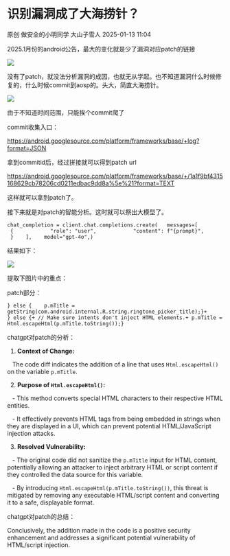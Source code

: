 #  识别漏洞成了大海捞针？   
原创 做安全的小明同学  大山子雪人   2025-01-13 11:04  
  
2025.1月份的android公告，最大的变化就是少了漏洞对应patch的链接  
  
![](https://mmbiz.qpic.cn/mmbiz_png/ibGQhV2LobWZO8yE8MJQ0xj1pHeMYyYficqqpZ4YhdATYibGcfgR7vW864wmlHiaYAcjdRuvJwJ6fGmDtSlmoeJ6cQ/640?wx_fmt=png&from=appmsg "")  
  
没有了patch，就没法分析漏洞的成因，也就无从学起。也不知道漏洞什么时候修复的，什么时候commit到aosp的。头大，简直大海捞针。  
  
  
![](https://mmbiz.qpic.cn/mmbiz_gif/ia1ico5ibAcibNliaKIehOFGdnw4cbUtxIibdYYlM97ls7sLdsFBCibeHziaGQe0YZZoibCjxmib77ZPia5wP91yZM5c6z4Kg/640?wx_fmt=gif "")  
  
由于不知道时间范围，只能挨个commit爬了  
  
commit收集入口：  
  
https://android.googlesource.com/platform/frameworks/base/+log?format=JSON  
  
拿到commitid后，经过拼接就可以得到patch url  
  
https://android.googlesource.com/platform/frameworks/base/+/1a1f9bf4315168629cb78206cd0211edbac9dd8a%5e%21?format=TEXT  
  
这样就可以拿到patch了。  
  
接下来就是对patch的智能分析。这时就可以祭出大模型了。  
  
```
chat_completion = client.chat.completions.create(   messages=[       {            "role": "user",            "content": f"{prompt}",       }    ],    model="gpt-4o",)
```  
  
  
结果如下：  
  
![](https://mmbiz.qpic.cn/mmbiz_png/ibGQhV2LobWZO8yE8MJQ0xj1pHeMYyYficjnvANtmJ4vziaCgJn3rYAss86tGScQhic2ia0uhsf4cxectX1ibRXQNUbw/640?wx_fmt=png&from=appmsg "")  
  
提取下图片中的重点：  
  
patch部分：  
  
```
} else {    p.mTitle = getString(com.android.internal.R.string.ringtone_picker_title);}+ } else {+ // Make sure intents don't inject HTML elements.+ p.mTitle = Html.escapeHtml(p.mTitle.toString());}
```  
  
  
chatgpt对patch的分析：  
  
1. **Context of Change:**  
  
   The code diff indicates the addition of a line that uses `Html.escapeHtml()` on the variable `p.mTitle`.   
  
2. **Purpose of `Html.escapeHtml()`:**  
  
   - This method converts special HTML characters to their respective HTML entities.  
  
   - It effectively prevents HTML tags from being embedded in strings when they are displayed in a UI, which can prevent potential HTML/JavaScript injection attacks.  
  
3. **Resolved Vulnerability:**  
  
   - The original code did not sanitize the `p.mTitle` input for HTML content, potentially allowing an attacker to inject arbitrary HTML or script content if they controlled the data source for this variable.  
  
   - By introducing `Html.escapeHtml(p.mTitle.toString())`, this threat is mitigated by removing any executable HTML/script content and converting it to a safe, displayable format.  
  
chatgpt对patch的总结：  
  
Conclusively, the addition made in the code is a positive security enhancement and addresses a significant potential vulnerability of HTML/script injection.  
  
